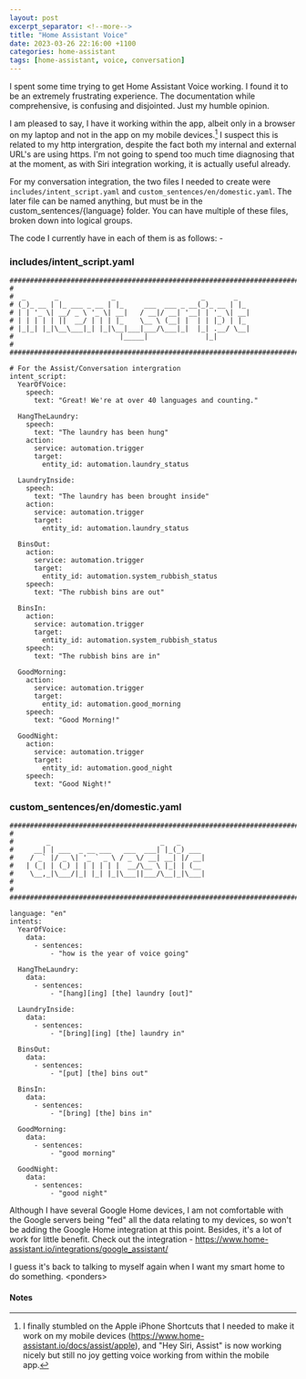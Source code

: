 ```yaml
---
layout: post
excerpt_separator: <!--more-->
title: "Home Assistant Voice"
date: 2023-03-26 22:16:00 +1100
categories: home-assistant
tags: [home-assistant, voice, conversation]
---
```


I spent some time trying to get Home Assistant Voice working. I found it to be an extremely frustrating experience. The documentation while comprehensive, is confusing and disjointed. Just my humble opinion.

<!--more-->

I am pleased to say, I have it working within the app, albeit only in a browser on my laptop and not in the app on my mobile devices.[^1] I suspect this is related to my http intergration, despite the fact both my internal and external URL's are using https. I'm not going to spend too much time diagnosing that at the moment, as with Siri integration working, it is actually useful already.

For my conversation integration, the two files I needed to create were `includes/intent_script.yaml` and `custom_sentences/en/domestic.yaml`. The later file can be named anything, but must be in the custom_sentences/{language} folder. You can have multiple of these files, broken down into logical groups.

The code I currently have in each of them is as follows: -

### includes/intent_script.yaml

```
#################################################################################
#
#  _       _             _                     _       _
# (_)_ __ | |_ ___ _ __ | |_     ___  ___ _ __(_)_ __ | |_
# | | '_ \| __/ _ \ '_ \| __|   / __|/ __| '__| | '_ \| __|
# | | | | | ||  __/ | | | |_    \__ \ (__| |  | | |_) | |_
# |_|_| |_|\__\___|_| |_|\__|___|___/\___|_|  |_| .__/ \__|
#                          |_____|              |_|
#
#################################################################################

# For the Assist/Conversation intergration
intent_script:
  YearOfVoice:
    speech:
      text: "Great! We're at over 40 languages and counting."

  HangTheLaundry:
    speech:
      text: "The laundry has been hung"
    action:
      service: automation.trigger
      target:
        entity_id: automation.laundry_status

  LaundryInside:
    speech:
      text: "The laundry has been brought inside"
    action:
      service: automation.trigger
      target:
        entity_id: automation.laundry_status

  BinsOut:
    action:
      service: automation.trigger
      target:
        entity_id: automation.system_rubbish_status
    speech:
      text: "The rubbish bins are out"

  BinsIn:
    action:
      service: automation.trigger
      target:
        entity_id: automation.system_rubbish_status
    speech:
      text: "The rubbish bins are in"

  GoodMorning:
    action:
      service: automation.trigger
      target:
        entity_id: automation.good_morning
    speech:
      text: "Good Morning!"

  GoodNight:
    action:
      service: automation.trigger
      target:
        entity_id: automation.good_night
    speech:
      text: "Good Night!"
```

### custom_sentences/en/domestic.yaml

```
#################################################################################
#
#        _                           _   _
#     __| | ___  _ __ ___   ___  ___| |_(_) ___
#    / _` |/ _ \| '_ ` _ \ / _ \/ __| __| |/ __|
#   | (_| | (_) | | | | | |  __/\__ \ |_| | (__
#    \__,_|\___/|_| |_| |_|\___||___/\__|_|\___|
#
#
#################################################################################

language: "en"
intents:
  YearOfVoice:
    data:
      - sentences:
          - "how is the year of voice going"

  HangTheLaundry:
    data:
      - sentences:
          - "[hang][ing] [the] laundry [out]"

  LaundryInside:
    data:
      - sentences:
          - "[bring][ing] [the] laundry in"

  BinsOut:
    data:
      - sentences:
          - "[put] [the] bins out"

  BinsIn:
    data:
      - sentences:
          - "[bring] [the] bins in"

  GoodMorning:
    data:
      - sentences:
          - "good morning"

  GoodNight:
    data:
      - sentences:
          - "good night"
```

Although I have several Google Home devices, I am not comfortable with the Google servers being "fed" all the data relating to my devices, so won't be adding the Google Home integration at this point. Besides, it's a lot of work for little benefit. Check out the integration - <https://www.home-assistant.io/integrations/google_assistant/>

I guess it's back to talking to myself again when I want my smart home to do something. \<ponders>

#### Notes

[^1]: I finally stumbled on the Apple iPhone Shortcuts that I needed to make it work on my mobile devices (<https://www.home-assistant.io/docs/assist/apple>), and "Hey Siri, Assist" is now working nicely but still no joy getting voice working from within the mobile app.

